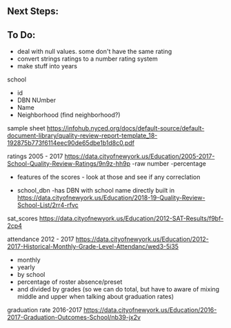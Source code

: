 
Next Steps:
-----------


To Do:
------
- deal with null values. some don't have the same rating
- convert strings ratings to a number rating system
- make stuff into years



school
- id
- DBN NUmber
- Name
- Neighborhood (find neighborhood?)




sample sheet
https://infohub.nyced.org/docs/default-source/default-document-library/quality-review-report-template_18-192875b773f6114eec90de65dbe1b1d8c0.pdf




ratings 2005 - 2017
https://data.cityofnewyork.us/Education/2005-2017-School-Quality-Review-Ratings/9n9z-hh9p
-raw number
-percentage
- features of the scores - look at those and see if any correclation


- school_dbn
-has DBN with school name directly built in
https://data.cityofnewyork.us/Education/2018-19-Quality-Review-School-List/2rr4-rfvc


sat_scores
https://data.cityofnewyork.us/Education/2012-SAT-Results/f9bf-2cp4




attendance 2012 - 2017
https://data.cityofnewyork.us/Education/2012-2017-Historical-Monthly-Grade-Level-Attendanc/wed3-5i35
- monthly
- yearly
- by school
- percentage of roster absence/preset
- and divided by grades (so we can do total, but have to aware of mixing middle and upper when talking about graduation rates)


graduation rate 2016-2017
https://data.cityofnewyork.us/Education/2016-2017-Graduation-Outcomes-School/nb39-jx2v

